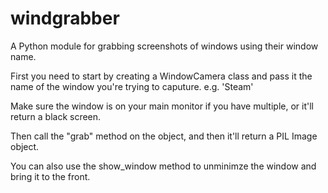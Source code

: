 # windgrabber
A Python module for grabbing screenshots of windows using their window name.

First you need to start by creating a WindowCamera class
and pass it the name of the window you're trying to caputure.
e.g. 'Steam'

Make sure the window is on your main monitor if you have multiple, or it'll return a black screen.

Then call the "grab" method on the object, and
then it'll return a PIL Image object.

You can also use the show_window method to unminimze the window and bring it to the front.
